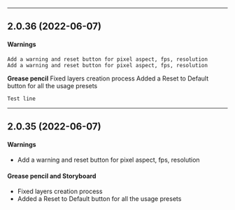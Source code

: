 

-----
## 2.0.36 (2022-06-07)
#### Warnings
    Add a warning and reset button for pixel aspect, fps, resolution
    Add a warning and reset button for pixel aspect, fps, resolution

**Grease pencil**
    Fixed layers creation process
    Added a Reset to Default button for all the usage presets

    Test line

    




-----
## 2.0.35 (2022-06-07)
#### Warnings
- Add a warning and reset button for pixel aspect, fps, resolution

#### Grease pencil and Storyboard
- Fixed layers creation process
- Added a Reset to Default button for all the usage presets

